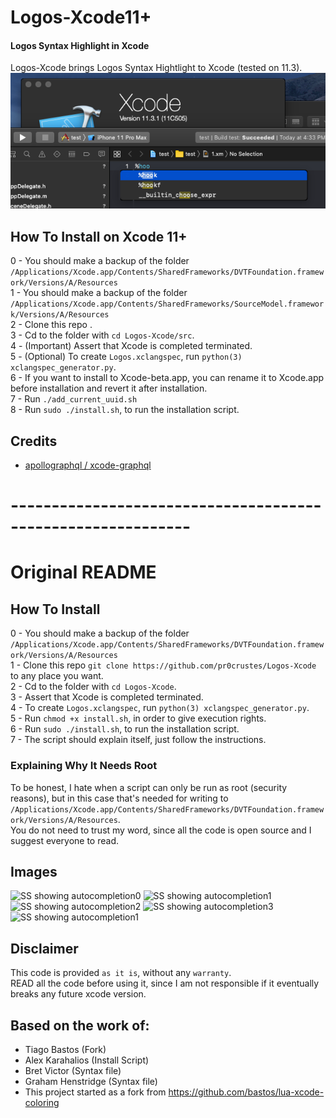 # Logos-Xcode11+ 
#### Logos Syntax Highlight in Xcode 
Logos-Xcode brings Logos Syntax Hightlight to Xcode (tested on 11.3). 
![](imgs/xc11.3.png)

## How To Install on Xcode 11+
0 - You should make a backup of the folder `/Applications/Xcode.app/Contents/SharedFrameworks/DVTFoundation.framework/Versions/A/Resources`  
1 - You should make a backup of the folder `/Applications/Xcode.app/Contents/SharedFrameworks/SourceModel.framework/Versions/A/Resources`  
2 - Clone this repo .  
3 - Cd to the folder with `cd Logos-Xcode/src`.  
4 - (Important) Assert that Xcode is completed terminated.  
5 - (Optional) To create `Logos.xclangspec`, run `python(3) xclangspec_generator.py`.  
6 - If you want to install to Xcode-beta.app, you can rename it to Xcode.app before installation and revert it after installation.  
7 - Run `./add_current_uuid.sh`  
8 - Run `sudo ./install.sh`, to run the installation script.  

## Credits

* [apollographql / xcode-graphql](https://github.com/apollographql/xcode-graphql)

# ------------------------------------------------------------
# Original README
## How To Install
0 - You should make a backup of the folder `/Applications/Xcode.app/Contents/SharedFrameworks/DVTFoundation.framework/Versions/A/Resources`  
1 - Clone this repo `git clone https://github.com/pr0crustes/Logos-Xcode` to any place you want.  
2 - Cd to the folder with `cd Logos-Xcode`.  
3 - Assert that Xcode is completed terminated.  
4 - To create `Logos.xclangspec`, run `python(3) xclangspec_generator.py`.  
5 - Run `chmod +x install.sh`, in order to give execution rights.  
6 - Run `sudo ./install.sh`, to run the installation script.  
7 - The script should explain itself, just follow the instructions.  
  
### Explaining Why It Needs Root 
To be honest, I hate when a script can only be run as root (security reasons), but in this case that's needed for writing to `/Applications/Xcode.app/Contents/SharedFrameworks/DVTFoundation.framework/Versions/A/Resources`.  
You do not need to trust my word, since all the code is open source and I suggest everyone to read.  
  
## Images
![SS showing autocompletion0](imgs/SS_import.png)
![SS showing autocompletion1](imgs/SS_hook.png)
![SS showing autocompletion2](imgs/SS_live.png)
![SS showing autocompletion3](imgs/SS_end.png)
![SS showing autocompletion1](imgs/SS_c.png)
  
## Disclaimer
This code is provided `as it is`, without any `warranty`.  
READ all the code before using it, since I am not responsible if it eventually breaks any future xcode version.  
  
## Based on the work of: 
* Tiago Bastos (Fork) 
* Alex Karahalios (Install Script) 
* Bret Victor (Syntax file) 
* Graham Henstridge (Syntax file) 
* This project started as a fork from https://github.com/bastos/lua-xcode-coloring
